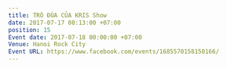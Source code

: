 ```yaml
---
title: TRÒ ĐÙA CỦA KRIS Show
date: 2017-07-17 08:13:00 +07:00
position: 15
Event date: 2017-07-18 00:00:00 +07:00
Venue: Hanoi Rock City
Event URL: https://www.facebook.com/events/1685570158150166/
---
```


